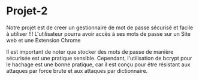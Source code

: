 # Projet-2

Notre projet est de creer un gestionnaire de mot de passe sécurisé et facile à utiliser !!!
L'utilisateur pourra avoir accès à ses mots de passe sur un Site web et une Extension Chrome 

Il est important de noter que stocker des mots de passe de manière sécurisée est une pratique sensible. Cependant, l'utilisation de bcrypt pour le hachage est une bonne pratique, car il est conçu pour être résistant aux attaques par force brute et aux attaques par dictionnaire.